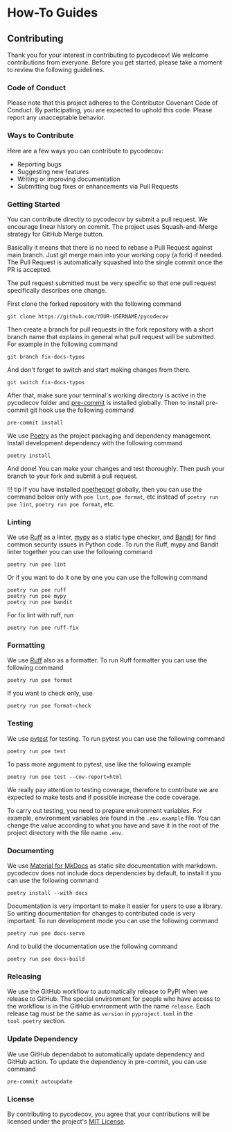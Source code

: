 # How-To Guides

## Contributing

Thank you for your interest in contributing to pycodecov!
We welcome contributions from everyone. Before you get
started, please take a moment to review the following
guidelines.

### Code of Conduct

Please note that this project adheres to the Contributor
Covenant Code of Conduct. By participating, you are
expected to uphold this code. Please report any
unacceptable behavior.

### Ways to Contribute

Here are a few ways you can contribute to pycodecov:

- Reporting bugs
- Suggesting new features
- Writing or improving documentation
- Submitting bug fixes or enhancements via Pull Requests

### Getting Started

You can contribute directly to pycodecov by submit a pull
request. We encourage linear history on commit. The
project uses Squash-and-Merge strategy for GitHub Merge
button.

Basically it means that there is no need to rebase a Pull
Request against main branch. Just git merge main into your
working copy (a fork) if needed. The Pull Request is
automatically squashed into the single commit once the PR
is accepted.

The pull request submitted must be very specific so that
one pull request specifically describes one change.

First clone the forked repository with the
following command

```console
git clone https://github.com/YOUR-USERNAME/pycodecov
```

Then create a branch for pull requests in the fork
repository with a short branch name that explains in
general what pull request will be submitted. For
example in the following command

```console
git branch fix-docs-typos
```

And don't forget to switch and start making changes
from there.

```console
git switch fix-docs-typos
```

After that, make sure your terminal's working directory
is active in the pycodecov folder and [pre-commit](https://pre-commit.com/)
is installed globally. Then to install pre-commit git
hook use the following command

```console
pre-commit install
```

We use [Poetry](https://python-poetry.org/) as the project
packaging and dependency management. Install development
dependency with the following command

```console
poetry install
```

And done! You can make your changes and test thoroughly.
Then push your branch to your fork and submit a pull request.

!!! tip
    If you have installed [poethepoet](https://poethepoet.natn.io/index.html)
    globally, then you can use the command below only with
    `poe lint`, `poe format`, etc instead of `poetry run poe lint`,
    `poetry run poe format`, etc.

### Linting

We use [Ruff](https://docs.astral.sh/ruff/) as a linter,
[mypy](https://mypy.readthedocs.io/en/stable/) as a static type
checker, and [Bandit](https://bandit.readthedocs.io/en/latest/)
for find common security issues in Python code. To run the Ruff,
mypy and Bandit linter together you can use the following command

```console
poetry run poe lint
```

Or if you want to do it one by one you can use the following command

```console
poetry run poe ruff
poetry run poe mypy
poetry run poe bandit
```

For fix lint with ruff, run

```console
poetry run poe ruff-fix
```

### Formatting

We use [Ruff](https://docs.astral.sh/ruff/) also as a formatter.
To run Ruff formatter you can use the following command

```console
poetry run poe format
```

If you want to check only, use

```console
poetry run poe format-check
```

### Testing

We use [pytest](https://docs.pytest.org/en/stable/) for testing.
To run pytest you can use the following command

```console
poetry run poe test
```

To pass more argument to pytest, use like the following example

```console
poetry run poe test --cov-report=html
```

We really pay attention to testing coverage, therefore to
contribute we are expected to make tests and if possible increase
the code coverage.

To carry out testing, you need to prepare environment variables.
For example, environment variables are found in the `.env.example`
file. You can change the value according to what you have and save
it in the root of the project directory with the file name `.env`.

### Documenting

We use [Material for MkDocs](https://squidfunk.github.io/mkdocs-material/)
as static site documentation with markdown. pycodecov does not include
docs dependencies by default, to install it you can use the
following command

```console
poetry install --with docs
```

Documentation is very important to make it easier for users to use
a library. So writing documentation for changes to contributed code
is very important. To run development mode you can use the following
command

```console
poetry run poe docs-serve
```

And to build the documentation use the following command

```console
poetry run poe docs-build
```

### Releasing

We use the GitHub workflow to automatically release to PyPI when we
release to GitHub. The special environment for people who have access
to the workflow is in the GitHub environment with the name `release`.
Each release tag must be the same as `version` in `pyproject.toml` in
the `tool.poetry` section.

### Update Dependency

We use GitHub dependabot to automatically update dependency and GitHub
action. To update the dependency in pre-commit, you can use command

```console
pre-commit autoupdate
```

### License

By contributing to pycodecov, you agree that your contributions will be
licensed under the project's [MIT License](https://github.com/kiraware/pycodecov/blob/main/LICENSE).
